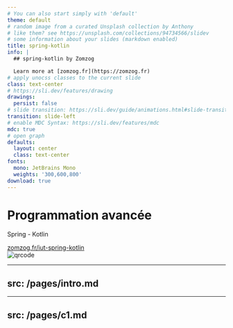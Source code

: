 ```yaml
---
# You can also start simply with 'default'
theme: default
# random image from a curated Unsplash collection by Anthony
# like them? see https://unsplash.com/collections/94734566/slidev
# some information about your slides (markdown enabled)
title: spring-kotlin
info: |
  ## spring-kotlin by Zomzog 

  Learn more at [zomzog.fr](https://zomzog.fr)
# apply unocss classes to the current slide
class: text-center
# https://sli.dev/features/drawing
drawings:
  persist: false
# slide transition: https://sli.dev/guide/animations.html#slide-transitions
transition: slide-left
# enable MDC Syntax: https://sli.dev/features/mdc
mdc: true
# open graph
defaults:
  layout: center
  class: text-center
fonts:
  mono: JetBrains Mono
  weights: '300,600,800'
download: true
---
```


# Programmation avancée

Spring - Kotlin

<div class="flex justify-center items-center gap-4 mt-6">
  <div>
    <a href="https://zomzog.fr/iut-spring-kotlin" target="_blank">
      zomzog.fr/iut-spring-kotlin
    </a>
  </div>
  <div>
    <img src="/qrcode.png" alt="qrcode" class="w-40 h-40 inline-block" />
  </div>
</div>

---
src: /pages/intro.md
---

---
src: /pages/c1.md
---
